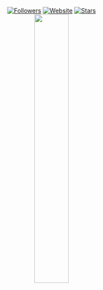 <p align=center>  
  <a href="https://github.com/admissible?tab=followers"><img alt="Followers" src="https://img.shields.io/github/followers/admissible?style=for-the-badge&logoColor=ffffff&labelColor=000000&color=000000"></a>
 <a href="https://zurly.lol"><img alt="Website" src="https://img.shields.io/website?up_message=zurly.lol%20is%20up&up_color=000000&down_message=zurly.lol%20is%20down&down_color=FF0000&url=https%3A%2F%2Fzurly.lol&style=for-the-badge&labelColor=000000"></a>
  <a href="https://github.com/admissible?tab=stars"><img alt="Stars" src="https://img.shields.io/github/stars/admissible?style=for-the-badge&logoColor=ffffff&labelColor=000000&color=000000"></a>
 <br>  
  <a href="https://t.me/aerating"><img src="https://api.status.gg/telegram/5855516877?width=300&theme%5Bbackground%5D%5Bprimary%5D=000000&theme%5Bbackground%5D%5Bsecondary%5D=000000&theme%5Btext%5D%5Bprimary%5D=ffffff&theme%5Btext%5D%5Bsecondary%5D=ffffff&theme%5Bseparator%5D=ffffff&theme%5Blogo%5D=000000&border%5Bcolor%5D=6b6b6b00" width=40%></a>
</p>
<!-- https://files.catbox.moe/4598g8.webp -->
